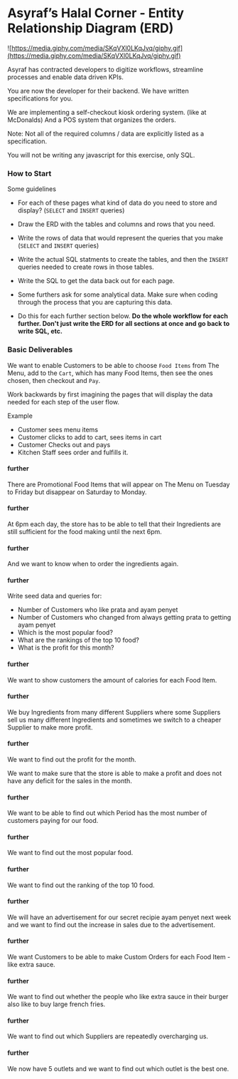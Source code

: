 # Asyraf’s Halal Corner - Entity Relationship Diagram (ERD) 

![https://media.giphy.com/media/SKqVXl0LKqJvq/giphy.gif](https://media.giphy.com/media/SKqVXl0LKqJvq/giphy.gif)

Asyraf has contracted developers to digitize workflows, streamline processes and enable data driven KPIs.

You are now the developer for their backend. We have written specifications for you.

We are implementing a self-checkout kiosk ordering system. (like at McDonalds) And a POS system that organizes the orders.

Note: Not all of the required columns / data are explicitly listed as a specification.

You will not be writing any javascript for this exercise, only SQL.

### How to Start

Some guidelines
* For each of these pages what kind of data do you need to store and display? (`SELECT` and `INSERT` queries)

* Draw the ERD with the tables and columns and rows that you need.

* Write the rows of data that would represent the queries that you make (`SELECT` and `INSERT` queries)

* Write the actual SQL statments to create the tables, and then the `INSERT` queries needed to create rows in those tables.

* Write the SQL to get the data back out for each page.

* Some furthers ask for some analytical data. Make sure when coding through the process that you are capturing this data.

* Do this for each further section below. **Do the whole workflow for each further. Don't just write the ERD for all sections at once and go back to write SQL, etc.**

### Basic Deliverables

We want to enable Customers to be able to choose `Food Items` from The Menu, add to the `Cart`, which has many Food Items, then see the ones chosen, then checkout and `Pay`.

Work backwards by first imagining the pages that will display the data needed for each step of the user flow.

Example
- Customer sees menu items
- Customer clicks to add to cart, sees items in cart
- Customer Checks out and pays
- Kitchen Staff sees order and fulfills it.

#### further

There are Promotional Food Items that will appear on The Menu on Tuesday to Friday but disappear on Saturday to Monday.

#### further


At 6pm each day, the store has to be able to tell that their Ingredients are still sufficient for the food making until the next 6pm.

#### further
And we want to know when to order the ingredients again.

#### further

Write seed data and queries for:

- Number of Customers who like prata and ayam penyet
- Number of Customers who changed from always getting prata to getting ayam penyet
- Which is the most popular food?
- What are the rankings of the top 10 food?
- What is the profit for this month?

#### further

We want to show customers the amount of calories for each Food Item.

#### further


We buy Ingredients from many different Suppliers where some Suppliers sell us many different Ingredients and sometimes we switch to a cheaper Supplier to make more profit.

#### further

We want to find out the profit for the month.

We want to make sure that the store is able to make a profit and does not have any deficit for the sales in the month.

#### further

We want to be able to find out which Period has the most number of customers paying for our food.

#### further


We want to find out the most popular food.

#### further


We want to find out the ranking of the top 10 food.

#### further


We will have an advertisement for our secret recipie ayam penyet next week and we want to find out the increase in sales due to the advertisement.





#### further

We want Customers to be able to make Custom Orders for each Food Item - like extra sauce.

#### further

We want to find out whether the people who like extra sauce in their burger also like to buy large french fries.

#### further

We want to find out which Suppliers are repeatedly overcharging us.

#### further

We now have 5 outlets and we want to find out which outlet is the best one.
